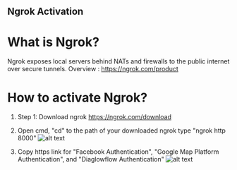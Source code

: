 ## Ngrok Activation

# What is Ngrok?
Ngrok exposes local servers behind NATs and firewalls to the public internet over secure tunnels.
Overview : https://ngrok.com/product

# How to activate Ngrok?
1) Step 1: Download ngrok 
https://ngrok.com/download

2) Open cmd, "cd" to the path of your downloaded ngrok
type "ngrok http 8000"
![alt text](https://github.com/KevinChngJY/IntelligentReservationSystem/blob/main/Images/Ngrok1.png) 

3) Copy https link for "Facebook Authentication", "Google Map Platform Authentication", and "Diaglowflow Authentication"
![alt text](https://github.com/KevinChngJY/IntelligentReservationSystem/blob/main/Images/Ngrok2.png) 
